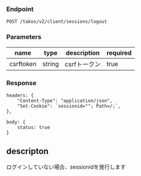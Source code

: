 ### Endpoint

```
POST /takos/v2/client/sessions/logout
```

### Parameters

| name     | type   | description    | required |
| -------- | ------ | -------------- | -------- |
| csrftoken | string | csrfトークン | true |

### Response

```
headers: {
    "Content-Type": "application/json",
    "Set-Cookie": `sessionid=""; Path=/;`,
},

body: {
    status: true
}
```

## descripton

ログインしていない場合、sessionidを発行します
